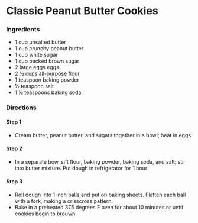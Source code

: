 # Classic Peanut Butter Cookies

### Ingredients 
* 1 cup unsalted butter
* 1 cup crunchy peanut butter
* 1 cup white sugar
* 1 cup packed brown sugar
* 2 large eggs eggs
* 2 ½ cups all-purpose flour
* 1 teaspoon baking powder
* ½ teaspoon salt
* 1 ½ teaspoons baking soda

### Directions
#### Step 1
- Cream butter, peanut butter, and sugars together in a bowl; beat in eggs.
#### Step 2 
* In a separate bow, sift flour, baking powder, baking soda, and salt; stir into butter mixture. Put dough in refrigerator for 1 hour
#### Step 3
* Roll dough into 1 inch balls and put on baking sheets. Flatten each ball with a fork, making a crisscross pattern. 
* Bake in a preheated 375 degrees F oven for about 10 minutes or until cookies begin to brouwn. 

